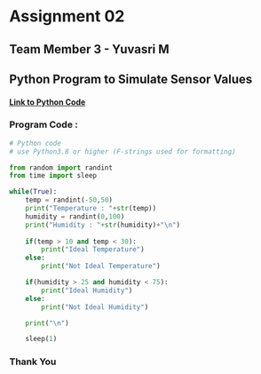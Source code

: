 # Assignment 02

## Team Member 3 - Yuvasri M

## Python Program to Simulate Sensor Values

#### [Link to Python Code](./randomSensorValues.py)

### Program Code :
```python
# Python code
# use Python3.8 or higher (F-strings used for formatting)

from random import randint
from time import sleep

while(True):
    temp = randint(-50,50)
    print("Temperature : "+str(temp))
    humidity = randint(0,100)
    print("Humidity : "+str(humidity)+"\n")
    
    if(temp > 10 and temp < 30):
        print("Ideal Temperature")
    else:
        print("Not Ideal Temperature")

    if(humidity > 25 and humidity < 75):
        print("Ideal Humidity")
    else:
        print("Not Ideal Humidity")

    print("\n")

    sleep(1)
```

### Thank You